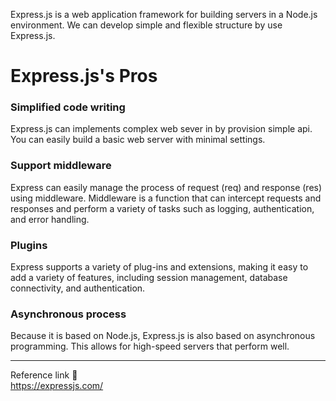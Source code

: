 Express.js is a web application framework for building servers in a Node.js environment. We can develop simple and flexible structure by use Express.js.
# Express.js's Pros
### Simplified code writing
Express.js can implements complex web sever in by provision simple api. You can easily build a basic web server with minimal settings.
### Support middleware
Express can easily manage the process of request (req) and response (res) using middleware. Middleware is a function that can intercept requests and responses and perform a variety of tasks such as logging, authentication, and error handling.
### Plugins
Express supports a variety of plug-ins and extensions, making it easy to add a variety of features, including session management, database connectivity, and authentication.
### Asynchronous process
Because it is based on Node.js, Express.js is also based on asynchronous programming. This allows for high-speed servers that perform well.

---
Reference link 🙂        
https://expressjs.com/